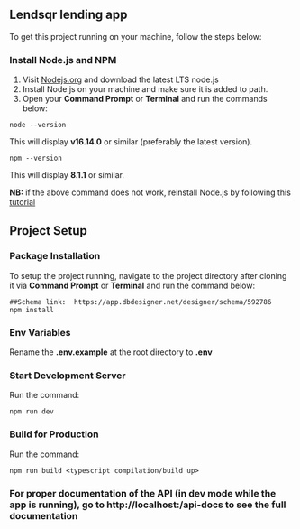 ## Lendsqr lending app

To get this project running on your machine, follow the steps below:

### Install Node.js and NPM

1.  Visit [Nodejs.org](https://nodejs.org/en/download/) and download the latest LTS node.js
2.  Install Node.js on your machine and make sure it is added to path.
3.  Open your **Command Prompt** or **Terminal** and run the commands below:

```
node --version
```

This will display **v16.14.0** or similar (preferably the latest version).

```
npm --version
```

This will display **8.1.1** or similar.

**NB:** if the above command does not work, reinstall Node.js by following this [tutorial](https://www.youtube.com/watch?v=JINE4D0Syqw)

## Project Setup

### Package Installation

To setup the project running, navigate to the project directory after cloning it via **Command Prompt** or **Terminal** and run the command below:

```
##Schema link:  https://app.dbdesigner.net/designer/schema/592786
npm install
```

### Env Variables

Rename the **.env.example** at the root directory to **.env**

### Start Development Server

Run the command:

```
npm run dev
```

### Build for Production

Run the command:

```
npm run build <typescript compilation/build up>
```

### For proper documentation of the API (in dev mode while the app is running), go to http://localhost:<port>/api-docs to see the full documentation

